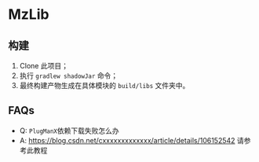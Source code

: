 # MzLib

## 构建
1. Clone 此项目；
2. 执行 `gradlew shadowJar` 命令；
3. 最终构建产物生成在具体模块的 `build/libs` 文件夹中。

## FAQs
- Q: `PlugManX`依赖下载失败怎么办
- A: https://blog.csdn.net/cxxxxxxxxxxxxx/article/details/106152542 请参考此教程
